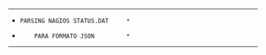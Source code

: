*************************************
*     PARSING NAGIOS STATUS.DAT     *
*         PARA FORMATO JSON         *
*************************************
